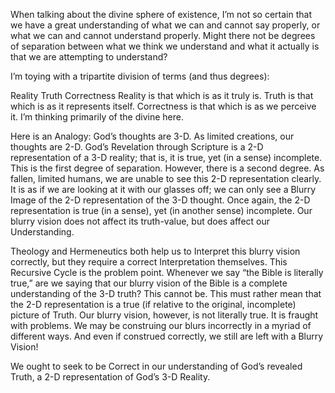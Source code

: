 When talking about the divine sphere of existence, I’m not so certain that we have a great understanding of what we can and cannot say properly, or what we can and cannot understand properly. Might there not be degrees of separation between what we think we understand and what it actually is that we are attempting to understand?

I’m toying with a tripartite division of terms (and thus degrees):

Reality Truth Correctness
Reality is that which is as it truly is. Truth is that which is as it represents itself. Correctness is that which is as we perceive it. I’m thinking primarily of the divine here.

Here is an Analogy: God’s thoughts are 3-D. As limited creations, our thoughts are 2-D. God’s Revelation through Scripture is a 2-D representation of a 3-D reality; that is, it is true, yet (in a sense) incomplete. This is the first degree of separation. However, there is a second degree. As fallen, limited humans, we are unable to see this 2-D representation clearly. It is as if we are looking at it with our glasses off; we can only see a Blurry Image of the 2-D representation of the 3-D thought. Once again, the 2-D representation is true (in a sense), yet (in another sense) incomplete. Our blurry vision does not affect its truth-value, but does affect our Understanding.

Theology and Hermeneutics both help us to Interpret this blurry vision correctly, but they require a correct Interpretation themselves. This Recursive Cycle is the problem point. Whenever we say “the Bible is literally true,” are we saying that our blurry vision of the Bible is a complete understanding of the 3-D truth? This cannot be. This must rather mean that the 2-D representation is a true (if relative to the original, incomplete) picture of Truth. Our blurry vision, however, is not literally true. It is fraught with problems. We may be construing our blurs incorrectly in a myriad of different ways. And even if construed correctly, we still are left with a Blurry Vision!

We ought to seek to be Correct in our understanding of God’s revealed Truth, a 2-D representation of God’s 3-D Reality.
